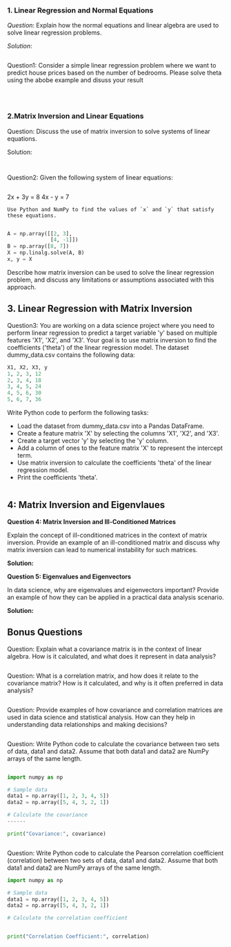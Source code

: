 ### **1. Linear Regression and Normal Equations**


*Question*: Explain how the normal equations and linear algebra are used to solve linear regression problems.

*Solution*: 
```python

```

  
    

Question1: Consider a simple linear regression problem where we want to predict house prices based on the number of bedrooms. Please solve theta using the abobe example and disuss your result 


```python


```

   
    


```python

```


```python

```

### **2.Matrix Inversion and Linear Equations**



Question: Discuss the use of matrix inversion to solve systems of linear equations.

Solution:

 





```python

```




```python

```


Question2:  Given the following system of linear equations:


```python

```
2x + 3y = 8
4x - y  = 7
```
Use Python and NumPy to find the values of `x` and `y` that satisfy these equations.


```


```python
A = np.array([[2, 3],
              [4, -1]])
B = np.array([8, 7])
X = np.linalg.solve(A, B)
x, y = X
```

Describe how matrix inversion can be used to solve the linear regression problem, and discuss any limitations or assumptions associated with this approach.

## 3. Linear Regression with Matrix Inversion

Question3:  You are working on a data science project where you need to perform linear regression to predict a target variable 'y' based on multiple features 'X1', 'X2', and 'X3'. Your goal is to use matrix inversion to find the coefficients ('theta') of the linear regression model. The dataset dummy_data.csv contains the following data:


```python
X1, X2, X3, y
1, 2, 3, 12
2, 3, 4, 18
3, 4, 5, 24
4, 5, 6, 30
5, 6, 7, 36

```

Write Python code to perform the following tasks:

- Load the dataset from dummy_data.csv into a Pandas DataFrame.
- Create a feature matrix 'X' by selecting the columns 'X1', 'X2', and 'X3'.
- Create a target vector 'y' by selecting the 'y' column.
- Add a column of ones to the feature matrix 'X' to represent the intercept term.
- Use matrix inversion to calculate the coefficients 'theta' of the linear regression model.
- Print the coefficients 'theta'.


```python

```

## 4: Matrix Inversion and Eigenvlaues


**Question 4: Matrix Inversion and Ill-Conditioned Matrices**

Explain the concept of ill-conditioned matrices in the context of matrix inversion. Provide an example of an ill-conditioned matrix and discuss why matrix inversion can lead to numerical instability for such matrices.

**Solution:**


**Question 5: Eigenvalues and Eigenvectors**

 In data science, why are eigenvalues and eigenvectors important? Provide an example of how they can be applied in a practical data analysis scenario.

**Solution:**



## Bonus Questions

Question: Explain what a covariance matrix is in the context of linear algebra. How is it calculated, and what does it represent in data analysis?


```python

```

Question: What is a correlation matrix, and how does it relate to the covariance matrix? How is it calculated, and why is it often preferred in data analysis?


```python

```

Question: Provide examples of how covariance and correlation matrices are used in data science and statistical analysis. How can they help in understanding data relationships and making decisions?


```python

```

Question: Write Python code to calculate the covariance between two sets of data, data1 and data2. Assume that both data1 and data2 are NumPy arrays of the same length.


```python

```


```python
import numpy as np

# Sample data
data1 = np.array([1, 2, 3, 4, 5])
data2 = np.array([5, 4, 3, 2, 1])

# Calculate the covariance
------

print("Covariance:", covariance)

```


```python

```

Question: Write Python code to calculate the Pearson correlation coefficient (correlation) between two sets of data, data1 and data2. Assume that both data1 and data2 are NumPy arrays of the same length.


```python
import numpy as np

# Sample data
data1 = np.array([1, 2, 3, 4, 5])
data2 = np.array([5, 4, 3, 2, 1])

# Calculate the correlation coefficient


print("Correlation Coefficient:", correlation)

```


```python

```
